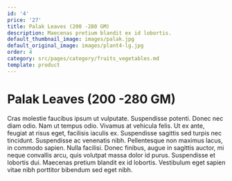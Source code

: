 ```yaml
---
id: '4'
price: '27'
title: Palak Leaves (200 -280 GM)
description: Maecenas pretium blandit ex id lobortis.
default_thumbnail_image: images/palak.jpg
default_original_image: images/plant4-lg.jpg
order: 4
category: src/pages/category/fruits_vegetables.md
template: product
---
```


# Palak Leaves (200 -280 GM)

Cras molestie faucibus ipsum ut vulputate. Suspendisse potenti. Donec nec diam odio. Nam ut tempus odio. Vivamus at vehicula felis. Ut ex ante, feugiat at risus eget, facilisis iaculis ex. Suspendisse sagittis sed turpis nec tincidunt. Suspendisse ac venenatis nibh. Pellentesque non maximus lacus, in commodo sapien. Nulla facilisi. Donec finibus, augue in sagittis auctor, mi neque convallis arcu, quis volutpat massa dolor id purus. Suspendisse et lobortis dui. Maecenas pretium blandit ex id lobortis. Vestibulum eget sapien vitae nibh porttitor bibendum sed eget nibh.